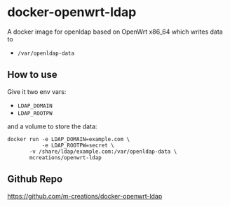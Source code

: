 docker-openwrt-ldap
===================

A docker image for openldap based on OpenWrt x86_64 which writes data to

* `/var/openldap-data`

How to use
----------

Give it two env vars:

* `LDAP_DOMAIN`
* `LDAP_ROOTPW`

and a volume to store the data:

```
docker run -e LDAP_DOMAIN=example.com \
           -e LDAP_ROOTPW=secret \
	   -v /share/ldap/example.com:/var/openldap-data \
	   mcreations/openwrt-ldap
```

Github Repo
-----------

https://github.com/m-creations/docker-openwrt-ldap


